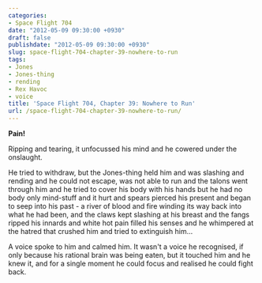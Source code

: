 ```yaml
---
categories:
- Space Flight 704
date: "2012-05-09 09:30:00 +0930"
draft: false
publishdate: "2012-05-09 09:30:00 +0930"
slug: space-flight-704-chapter-39-nowhere-to-run
tags:
- Jones
- Jones-thing
- rending
- Rex Havoc
- voice
title: 'Space Flight 704, Chapter 39: Nowhere to Run'
url: /space-flight-704-chapter-39-nowhere-to-run/
---
```

**Pain!**

Ripping and tearing, it unfocussed his mind and he cowered under the
onslaught.

He tried to withdraw, but the Jones-thing held him and was slashing and
rending and he could not escape, was not able to run and the talons went
through him and he tried to cover his body with his hands but he had no
body only mind-stuff and it hurt and spears pierced his present and
began to seep into his past - a river of blood and fire winding its way
back into what he had been, and the claws kept slashing at his breast
and the fangs ripped his innards and white hot pain filled his senses
and he whimpered at the hatred that crushed him and tried to extinguish
him...

A voice spoke to him and calmed him. It wasn't a voice he recognised, if
only because his rational brain was being eaten, but it touched him and
he knew it, and for a single moment he could focus and realised he could
fight back.